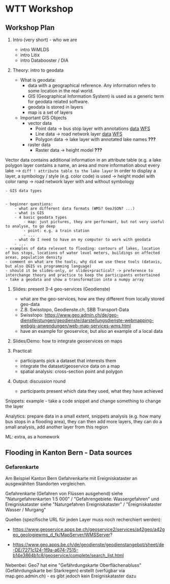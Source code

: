 # WTT Workshop 

## Workshop Plan 

1. Intro (very short) - who we are 
    - intro WiMLDS 
    - intro Litix 
    - intro Databooster / DIA 





1. Theory: intro to geodata 
    - What is geodata: 
        - data with a geographical reference. Any information refers to some location in the real world. 
        - GIS (Geographical Information System) is used as a generic term for geodata related software.
        - geodata is stored in layers 
        - map is a set of layers 
    - Important GIS Objects
        - vector data 
            - Point data -> bus stop layer with annotations [data](https://geolion.zh.ch/geodatensatz/883) [WFS](https://geolion.zh.ch/geodatenservice/1055)
            - Line data -> road network layer [data](https://geolion.zh.ch/geodatensatz/3177) [WFS](https://geolion.zh.ch/geodatenservice/1120)
            - Polygon data -> lake layer with annotated lake names **???**
        - raster data 
            - Raster data -> height model **???**
    
Vector data contains additional information in an attribute table (e.g. a lake polygon layer contains a name, an area and more information about every lake --> ```diff ! attribute table to the lake layer```
In order to display a layer, a symbology / style (e.g. color code) is used → height model with color ramp → road network layer with and without symbology

    - GIS data types 


    - beginner questions: 
        - what are different data formats (WMS? GeoJSON? ...)
        - what is GIS
        - 4 basic geodata types 
            - map: just pictures, they are performant, but not very useful to analyse, to go deep  
            - point: e.g. a train station
            - ... 
        - what do I need to have on my computer to work with geodata
        - ... 
    - examples of data relevant to flooding: contours of lakes, location of bus stops, locations of water level meters, buildings on affected areas, population density 
    - comment on what are the tools, why did we use these tools (datavis, but also QGIS vs programming language)
    - should it be slides-only, or slides+practical? -> preference to interchange theory and practice to keep the participants entertained  
    - take a geodata and show a transformation into a numpy array 

1. Slides: present 3-4 geo-services (Geodienste)
    - what are the geo-services, how are they different from locally stored geo-data 
    - Z.B. Swisstopo, Geodienste.ch, SBB Transport-Data
    - Swisstopo: https://www.geo.admin.ch/de/geo-dienstleistungen/geodienste/darstellungsdienste-webmapping-webgis-anwendungen/web-map-services-wms.html 
    - have an example for geoservice, but also an example of a local data 

1. Slides/Demo: how to integrate geoservices on maps 

1. Practical: 
    - participants pick a dataset that interests them  
    - integrate the dataset/geoservice data on a map
    - spatial analysis: cross-section point and polygon 

1. Output: discussion round 
    - participants present which data they used, what they have achieved  



Snippets: example - take a code snippet and change something to change the layer 

Analytics: prepare data in a small extent, snippets analysis (e.g. how many bus stops in a flooding area), they can then add more layers, they can do a small analysis, add another layer from this region 

ML: extra, as a homework 


## Flooding in Kanton Bern - Data sources 

### Gefarenkarte 
Am Beispiel Kanton Bern Gefahrenkarte mit Ereigniskataster an ausgewählten Standorten vergleichen.

Gefahrenkarte (Gefahren von Flüssen ausgehend) siehe "Naturgefahrenkarten 1:5 000" / "Gefahrengebiete: Wassergefahren" und Ereigniskataster siehe "Naturgefahren Ereigniskataster" / "Ereigniskataster Wasser / Murgang"

Quellen (spezifische URL für jeden Layer muss noch recherchiert werden):

- https://www.geoservice.apps.be.ch/geoservice2/services/a42geo/a42geo_geologiewms_d_fk/MapServer/WMSServer?

- https://www.geo.apps.be.ch/de/geodienste/geodienstangebot/sheet/de-DE/7271c124-1f9a-a674-7515-b14e3864b1c8/geoservice/complete/search_list.html

 
Nebenbei: Geo7 hat eine "Gefährdungskarte Oberflächenabluss" (Gefährdungskarte bei Starkregen) erstellt (verfügbar via map.geo.admin.ch) - es gibt jedoch kein Ereigniskataster dazu

